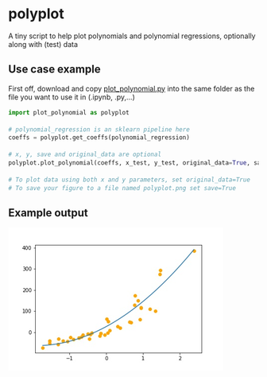 # polyplot
A tiny script to help plot polynomials and polynomial regressions, optionally along with (test) data

## Use case example

First off, download and copy [plot_polynomial.py](plot_polynomial.py) into the same folder as the file 
you want to use it in (.ipynb, .py,...)

```python
import plot_polynomial as polyplot

# polynomial_regression is an sklearn pipeline here
coeffs = polyplot.get_coeffs(polynomial_regression)

# x, y, save and original_data are optional
polyplot.plot_polynomial(coeffs, x_test, y_test, original_data=True, save=False)

# To plot data using both x and y parameters, set original_data=True
# To save your figure to a file named polyplot.png set save=True
```

## Example output
![polyplot.jpg](polyplot.jpg)
